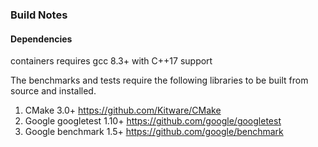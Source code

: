 ### Build Notes
#### Dependencies
containers requires gcc 8.3+ with C++17 support

The benchmarks and tests require the following libraries to be built from source and installed.
1. CMake 3.0+ https://github.com/Kitware/CMake
2. Google googletest 1.10+ https://github.com/google/googletest
3. Google benchmark 1.5+ https://github.com/google/benchmark

